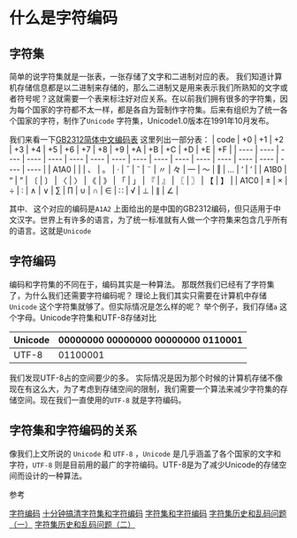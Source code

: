 # 什么是字符编码

## 字符集

简单的说字符集就是一张表，一张存储了文字和二进制对应的表。
我们知道计算机存储信息都是以二进制来存储的，那么二进制又是用来表示我们所熟知的文字或者符号呢？这就需要一个表来标注好对应关系。在以前我们拥有很多的字符集，因为每个国家的字符都不太一样，都是各自为营制作字符集。后来有组织为了统一各个国家的字符，制作了`Unicode` 字符集，Unicode1.0版本在1991年10月发布。

我们来看一下[GB2312简体中文编码表](http://www.knowsky.com/resource/gb2312tbl.htm)
这里列出一部分表：
| code | +0   | +1   | +2   | +3   | +4   | +5   | +6   | +7   | +8   | +9   | +A   | +B   | +C   | +D   | +E   | +F   |
| ---- | ---- | ---- | ---- | ---- | ---- | ---- | ---- | ---- | ---- | ---- | ---- | ---- | ---- | ---- | ---- | ---- |
| A1A0 |      |      | 、    | 。    | ·    | ˉ    | ˇ    | ¨    | 〃    | 々    | —    | ～    | ‖    | …    | ‘    | ’    |
| A1B0 | “    | ”    | 〔    | 〕    | 〈    | 〉    | 《    | 》    | 「    | 」    | 『    | 』    | 〖    | 〗    | 【    | 】    |
| A1C0 | ±    | ×    | ÷    | ∶    | ∧    | ∨    | ∑    | ∏    | ∪    | ∩    | ∈    | ∷    | √    | ⊥    | ∥    | ∠    |

其中`、` 这个对应的编码是`A1A2` 
上面给出的是中国的GB2312编码，但只适用于中文汉字。世界上有许多的语言，为了统一标准就有人做一个字符集来包含几乎所有的语言。这就是`Unicode` 




## 字符编码

编码和字符集的不同在于，编码其实是一种算法。
那既然我们已经有了字符集了，为什么我们还需要字符编码呢？
理论上我们其实只需要在计算机中存储`Unicode` 这个字符集就够了。但实际情况是怎么样的呢？
举个例子，我们存储`a` 这个字母。Unicode字符集和UTF-8存储对比

| Unicode | 00000000 00000000 00000000 0110001 |
| ------- | ---------------------------------- |
| UTF-8   | 01100001                           |

我们发现UTF-8占的空间要少的多。
实际情况是因为那个时候的计算机存储不像现在有这么大，为了考虑到存储空间的限制，我们需要一个算法来减少字符集的存储空间。现在我们一直使用的`UTF-8` 就是字符编码。

## 字符集和字符编码的关系

像我们上文所说的 `Unicode` 和 `UTF-8` ，`Unicode` 是几乎涵盖了各个国家的文字和字符，`UTF-8` 则是目前用的最广的字符编码。UTF-8是为了减少Unicode的存储空间而设计的一种算法。


参考

[字符编码](https://zh.wikipedia.org/zh-hans/%E5%AD%97%E7%AC%A6%E7%BC%96%E7%A0%81#.E5.AD.97.E7.AC.A6.E8.BD.AC.E6.8D.A2.E5.B7.A5.E5.85.B7)
[十分钟搞清字符集和字符编码](http://cenalulu.github.io/linux/character-encoding/)
[字符集和字符编码](http://wiki.jikexueyuan.com/project/visual-studio/15.html)
[字符集历史和乱码问题（一）](http://www.jianshu.com/p/d38a79a4f0f4#)
[字符集历史和乱码问题（二）](http://www.jianshu.com/p/bbff844afefa)